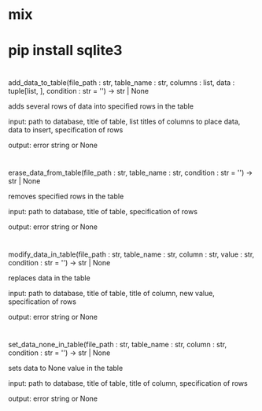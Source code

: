 # mix

# pip install sqlite3

# 

add_data_to_table(file_path : str, table_name : str, columns : list, data : tuple[list, ], condition : str = '') -> str | None

adds several rows of data into specified rows in the table

input:
path to database, title of table, list titles of columns to place data, data to insert, specification of rows

output:
error string or None

# 

erase_data_from_table(file_path : str, table_name : str, condition : str = '') -> str | None

removes specified rows in the table

input:
path to database, title of table, specification of rows

output:
error string or None

# 

modify_data_in_table(file_path : str, table_name : str, column : str, value : str, condition : str = '') -> str | None

replaces data in the table

input:
path to database, title of table, title of column, new value, specification of rows

output:
error string or None

# 

set_data_none_in_table(file_path : str, table_name : str, column : str, condition : str = '') -> str | None

sets data to None value in the table

input:
path to database, title of table, title of column, specification of rows

output:
error string or None
